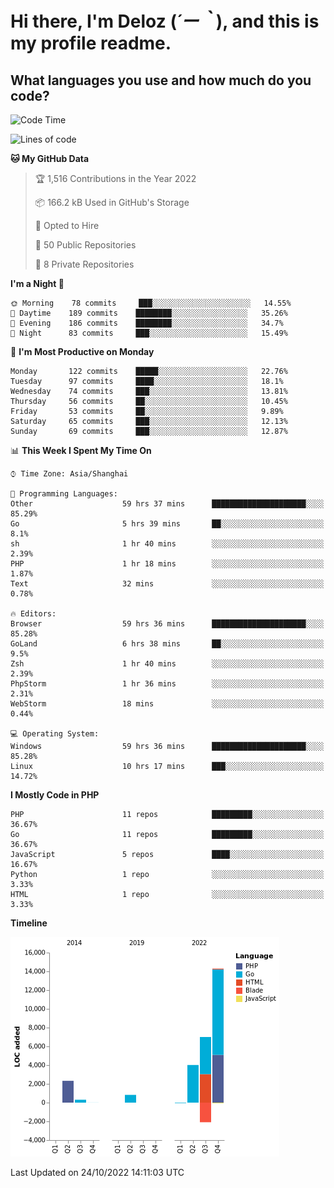 # **Hi there, I'm Deloz (*´ー｀*), and this is my profile readme.**
<!--  [![Profile views](https://gpvc.arturio.dev/dank-del)](https://github.com/dank-del) -->
## **What languages you use and how much do you code?**

<!--START_SECTION:waka-->
![Code Time](http://img.shields.io/badge/Code%20Time-117%20hrs%2043%20mins-blue)

![Lines of code](https://img.shields.io/badge/From%20Hello%20World%20I%27ve%20Written-27%20Thousand%20lines%20of%20code-blue)

**🐱 My GitHub Data** 

> 🏆 1,516 Contributions in the Year 2022
 > 
> 📦 166.2 kB Used in GitHub's Storage 
 > 
> 💼 Opted to Hire
 > 
> 📜 50 Public Repositories 
 > 
> 🔑 8 Private Repositories  
 > 
**I'm a Night 🦉** 

```text
🌞 Morning    78 commits     ███░░░░░░░░░░░░░░░░░░░░░░   14.55% 
🌆 Daytime    189 commits    ████████░░░░░░░░░░░░░░░░░   35.26% 
🌃 Evening    186 commits    ████████░░░░░░░░░░░░░░░░░   34.7% 
🌙 Night      83 commits     ███░░░░░░░░░░░░░░░░░░░░░░   15.49%

```
📅 **I'm Most Productive on Monday** 

```text
Monday       122 commits    █████░░░░░░░░░░░░░░░░░░░░   22.76% 
Tuesday      97 commits     ████░░░░░░░░░░░░░░░░░░░░░   18.1% 
Wednesday    74 commits     ███░░░░░░░░░░░░░░░░░░░░░░   13.81% 
Thursday     56 commits     ██░░░░░░░░░░░░░░░░░░░░░░░   10.45% 
Friday       53 commits     ██░░░░░░░░░░░░░░░░░░░░░░░   9.89% 
Saturday     65 commits     ███░░░░░░░░░░░░░░░░░░░░░░   12.13% 
Sunday       69 commits     ███░░░░░░░░░░░░░░░░░░░░░░   12.87%

```


📊 **This Week I Spent My Time On** 

```text
⌚︎ Time Zone: Asia/Shanghai

💬 Programming Languages: 
Other                    59 hrs 37 mins      █████████████████████░░░░   85.29% 
Go                       5 hrs 39 mins       ██░░░░░░░░░░░░░░░░░░░░░░░   8.1% 
sh                       1 hr 40 mins        ░░░░░░░░░░░░░░░░░░░░░░░░░   2.39% 
PHP                      1 hr 18 mins        ░░░░░░░░░░░░░░░░░░░░░░░░░   1.87% 
Text                     32 mins             ░░░░░░░░░░░░░░░░░░░░░░░░░   0.78%

🔥 Editors: 
Browser                  59 hrs 36 mins      █████████████████████░░░░   85.28% 
GoLand                   6 hrs 38 mins       ██░░░░░░░░░░░░░░░░░░░░░░░   9.5% 
Zsh                      1 hr 40 mins        ░░░░░░░░░░░░░░░░░░░░░░░░░   2.39% 
PhpStorm                 1 hr 36 mins        ░░░░░░░░░░░░░░░░░░░░░░░░░   2.31% 
WebStorm                 18 mins             ░░░░░░░░░░░░░░░░░░░░░░░░░   0.44%

💻 Operating System: 
Windows                  59 hrs 36 mins      █████████████████████░░░░   85.28% 
Linux                    10 hrs 17 mins      ███░░░░░░░░░░░░░░░░░░░░░░   14.72%

```

**I Mostly Code in PHP** 

```text
PHP                      11 repos            █████████░░░░░░░░░░░░░░░░   36.67% 
Go                       11 repos            █████████░░░░░░░░░░░░░░░░   36.67% 
JavaScript               5 repos             ████░░░░░░░░░░░░░░░░░░░░░   16.67% 
Python                   1 repo              ░░░░░░░░░░░░░░░░░░░░░░░░░   3.33% 
HTML                     1 repo              ░░░░░░░░░░░░░░░░░░░░░░░░░   3.33%

```


**Timeline**

![Chart not found](https://raw.githubusercontent.com/deloz/deloz/main/charts/bar_graph.png) 


 Last Updated on 24/10/2022 14:11:03 UTC
<!--END_SECTION:waka-->
